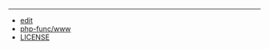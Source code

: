 
---

+ [edit](https://github.com/php-func/www/edit/main/README.md)
+ [php-func/www](https://github.com/php-func/www)
+ [LICENSE](LICENSE)
